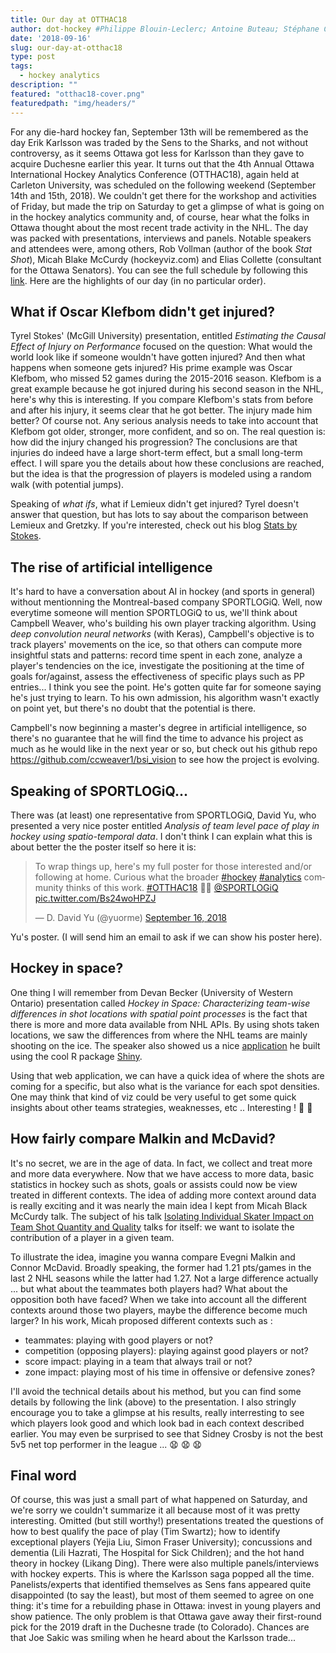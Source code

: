 ```yaml
---
title: Our day at OTTHAC18
author: dot-hockey #Philippe Blouin-Leclerc; Antoine Buteau; Stéphane Caron; Samuel Perreault
date: '2018-09-16'
slug: our-day-at-otthac18
type: post
tags:
  - hockey analytics
description: ""
featured: "otthac18-cover.png"
featuredpath: "img/headers/"
---
```


For any die-hard hockey fan, September 13th will be remembered as the day Erik Karlsson was traded by the Sens to the Sharks, and not without controversy, as it seems Ottawa got less for Karlsson than they gave to acquire Duchesne earlier this year. It turns out that the 4th Annual Ottawa International Hockey Analytics Conference (OTTHAC18), again held at Carleton University, was scheduled on the following weekend (September 14th and 15th, 2018). We couldn't get there for the workshop and activities of Friday, but made the trip on Saturday to get a glimpse of what is going on in the hockey analytics community and, of course, hear what the folks in Ottawa thought about the most recent trade activity in the NHL. The day was packed with presentations, interviews and panels. Notable speakers and attendees were, among others, Rob Vollman (author of the book *Stat Shot*), Micah Blake McCurdy (hockeyviz.com) and Elias Collette (consultant for the Ottawa Senators). You can see the full schedule by following this [link](http://statsportsconsulting.com/main/wp-content/uploads/OTTHAC18Schedule_0907.pdf). Here are the highlights of our day (in no particular order).


## What if Oscar Klefbom didn't get injured?

Tyrel Stokes' (McGill University) presentation, entitled *Estimating the Causal Effect of Injury on Performance* focused on the question: What would the world look like if someone wouldn't have gotten injured? And then what happens when someone gets injured? His prime example was Oscar Klefbom, who missed 52 games during the 2015-2016 season. Klefbom is a great example because he got injured during his second season in the NHL, here's why this is interesting. If you compare Klefbom's stats from before and after his injury, it seems clear that he got better. The injury made him better? Of course not. Any serious analysis needs to take into account that Klefbom got older, stronger, more confident, and so on. The real question is: how did the injury changed his progression? The conclusions are that injuries do indeed have a large short-term effect, but a small long-term effect. I will spare you the details about how these conclusions are reached, but the idea is that the progression of players is modeled using a random walk (with potential jumps).

Speaking of *what ifs*, what if Lemieux didn't get injured? Tyrel doesn't answer that question, but has lots to say about the comparison between Lemieux and Gretzky. If you're interested, check out his blog [Stats by Stokes](https://statsbystokes.wordpress.com).


## The rise of artificial intelligence

It's hard to have a conversation about AI in hockey (and sports in general) without mentionning the Montreal-based company SPORTLOGiQ. Well, now everytime someone will mention SPORTLOGiQ to us, we'll think about Campbell Weaver, who's building his own player tracking algorithm. Using *deep convolution neural networks* (with Keras), Campbell's objective is to track players' movements on the ice, so that others can compute more insightful stats and patterns: record time spent in each zone, analyze a player's tendencies on the ice, investigate the positioning at the time of goals for/against, assess the effectiveness of specific plays such as PP entries... I think you see the point. He's gotten quite far for someone saying he's just trying to learn. To his own admission, his algorithm wasn't exactly on point yet, but there's no doubt that the potential is there.

Campbell's now beginning a master's degree in artificial intelligence, so there's no guarantee that he will find the time to advance his project as much as he would like in the next year or so, but check out his github repo https://github.com/ccweaver1/bsi_vision to see how the project is evolving.


## Speaking of SPORTLOGiQ...

There was (at least) one representative from SPORTLOGiQ, David Yu, who presented a very nice poster entitled *Analysis of team level pace of play in hockey using spatio-temporal data*. I don't think I can explain what this is about better the the poster itself so here it is:

<blockquote class="twitter-tweet" data-lang="en"><p lang="en" dir="ltr">To wrap things up, here&#39;s my full poster for those interested and/or following at home. Curious what the broader <a href="https://twitter.com/hashtag/hockey?src=hash&amp;ref_src=twsrc%5Etfw">#hockey</a> <a href="https://twitter.com/hashtag/analytics?src=hash&amp;ref_src=twsrc%5Etfw">#analytics</a> community thinks of this work. <a href="https://twitter.com/hashtag/OTTHAC18?src=hash&amp;ref_src=twsrc%5Etfw">#OTTHAC18</a> 🏒🥅 <a href="https://twitter.com/SPORTLOGiQ?ref_src=twsrc%5Etfw">@SPORTLOGiQ</a> <a href="https://t.co/Bs24woHPZJ">pic.twitter.com/Bs24woHPZJ</a></p>&mdash; D. David Yu (@yuorme) <a href="https://twitter.com/yuorme/status/1041381948344557568?ref_src=twsrc%5Etfw">September 16, 2018</a></blockquote>
<script async src="https://platform.twitter.com/widgets.js" charset="utf-8"></script>

Yu's poster. (I will send him an email to ask if we can show his poster here).


## Hockey in space?


One thing I will remember from Devan Becker (University of Western Ontario) presentation called *Hockey in Space: Characterizing team-wise differences in shot locations with spatial point processes* is the fact that there is more and more data available from NHL APIs. By using shots taken locations, we saw the differences from where the NHL teams are mainly shooting on the ice. The speaker also showed us a nice [application](https://dbecker.shinyapps.io/LGCP_Results/) he built using the cool R package [Shiny](https://shiny.rstudio.com/).

Using that web application, we can have a quick idea of where the shots are coming for a specific, but also what is the variance for each spot densities. One may think that kind of viz could be very useful to get some quick insights about other teams strategies, weaknesses, etc .. Interesting ! :clap: :clap:

## How fairly compare Malkin and McDavid?

It's no secret, we are in the age of data. In fact, we collect and treat more and more data everywhere. Now that we have access to more data, basic statistics in hockey such as shots, goals or assists could now be view treated in different contexts. The idea of adding more context around data is really exciting and it was nearly the main idea I kept from Micah Black McCurdy talk. The subject of his talk [Isolating Individual Skater Impact on Team Shot Quantity and Quality](http://hockeyviz.com/static/pdf/otthac18.pdf) talks for itself: we want to isolate the contribution of a player in a given team.

To illustrate the idea, imagine you wanna compare Evegni Malkin and Connor McDavid. Broadly speaking, the former had 1.21 pts/games in the last 2 NHL seasons while the latter had 1.27. Not a large difference actually ... but what about the teammates both players had? What about the opposition both have faced? When we take into account all the different contexts around those two players, maybe the difference become much larger? In his work, Micah proposed different contexts such as :

- teammates: playing with good players or not?
- competition (opposing players): playing against good players or not?
- score impact: playing in a team that always trail or not?
- zone impact: playing most of his time in offensive or defensive zones?

I'll avoid the technical details about his method, but you can find some details by following the link (above) to the presentation. I also stringly encourage you to take a glimpse at his results, really interresting to see which players look good and which look bad in each context described earlier. You may even be surprised to see that Sidney Crosby is not the best 5v5 net top performer in the league ... :anguished: :anguished: :anguished: 

## Final word

Of course, this was just a small part of what happened on Saturday, and we're sorry we couldn't summarize it all because most of it was pretty interesting. Omitted (but still worthy!) presentations treated the questions of how to best qualify the pace of play (Tim Swartz); how to identify exceptional players (Yejia Liu, Simon Fraser University); concussions and dementia (Lili Hazrati, The Hospital for Sick Children); and the hot hand theory in hockey (Likang Ding). There were also multiple panels/interviews with hockey experts. This is where the Karlsson saga popped all the time. Panelists/experts that identified themselves as Sens fans appeared quite disappointed (to say the least), but most of them seemed to agree on one thing: it's time for a rebuilding phase in Ottawa: invest in young players and show patience. The only problem is that Ottawa gave away their first-round pick for the 2019 draft in the Duchesne trade (to Colorado). Chances are that Joe Sakic was smiling when he heard about the Karlsson trade...




